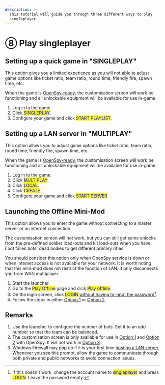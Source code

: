 ```yaml
---
description: >-
  This tutorial will guide you through three different ways to play
  singleplayer.
---
```


# ⑧ Play singleplayer

## Setting up a quick game in "SINGLEPLAY"&#x20;

This option gives you a limited experience as you will not able to adjust game options like ticket ratio, team ratio, round time, friendly fire, spawn time, etc.

When the game is [OpenSpy-ready](5.-installing-openspy-patches.md), the customisation screen will work be functioning and all unlockable equipment will be available for use in-game.

1. Log in to the game.
2. Click <mark style="color:blue;">SINGLEPLAY</mark>.
3. Configure your game and click <mark style="color:blue;">START PLAYLIST</mark>.

## **Setting up a LAN server in "MULTIPLAY"**

This option allows you to adjust game options like ticket ratio, team ratio, round time, friendly fire, spawn time, etc.

When the game is [OpenSpy-ready](5.-installing-openspy-patches.md), the customisation screen will work be functioning and all unlockable equipment will be available for use in-game.

1. ​Log in to the game.
2. ​Click <mark style="color:blue;">MULTIPLAY</mark>.
3. Click <mark style="color:blue;">LOCAL</mark>.
4. Click <mark style="color:blue;">CREATE</mark>.
5. Configure your game and click <mark style="color:blue;">START SERVER</mark>.

## Launching the Offline Mini-Mod

This option allows you to enter the game without connecting to a master server or an internet connection.

The customisation screen will not work, but you can still get some unlocks from the pre-defined soldier load-outs and kit load-outs when you have. Loot fallen bots' dead bodies to get different primary rifles.&#x20;

You should consider this option only when OpenSpy service is down or when internet access is not available for your network. It is worth noting that this mini-mod does not restrict the function of LAN. It only disconnects you from WAN multiplayer.

1. Start the launcher.
2. Go to the <mark style="color:blue;">Play Offline</mark> page and click <mark style="color:blue;">Play offline</mark>.
3. On the login screen, click <mark style="color:blue;">LOGIN</mark> [without having to input the password](#user-content-fn-1)[^1].
4. Follow the steps in either [Option 1](8.-playing-singleplayer.md#setting-up-a-quick-game-in-singleplay) or [Option 2](8.-playing-singleplayer.md#setting-up-a-lan-server-in-multiplay).

## Remarks

1. Use the launcher to configure the number of bots. Set it to an odd number so that the team can be balanced.
2. The customisation screen is only available for use in [Option 1](8.-playing-singleplayer.md#setting-up-a-quick-game-in-singleplay) and [Option 2](8.-playing-singleplayer.md#setting-up-a-lan-server-in-multiplay) with OpenSpy. It will not work in [Option 3](8.-playing-singleplayer.md#launching-the-offline-mini-mod).
3. Windows Firewall may pop up if it is your first time [hosting a LAN server](8.-playing-singleplayer.md#setting-up-a-lan-server-in-multiplay). Whenever you see this prompt, allow the game to communicate through both private and public networks to avoid connection issues.

[^1]: If this doesn't work, ​change the account name to <mark style="color:blue;">singleplayer</mark> and press <mark style="color:blue;">LOGIN</mark>. Leave the password empty.
